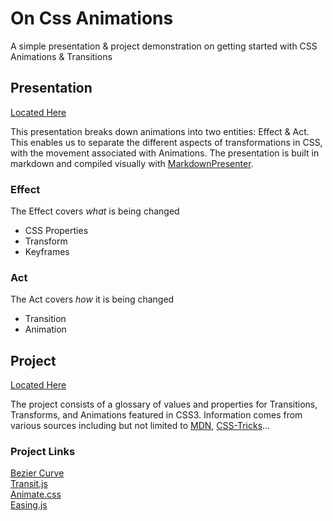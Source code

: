 # On Css Animations

A simple presentation & project demonstration on getting started with CSS Animations & Transitions

## Presentation

[Located Here](http://sapientnitrola.github.io/on-css-animation/#1)

This presentation breaks down animations into two entities: Effect & Act. This enables us to separate the different aspects of transformations in CSS, with the movement associated with Animations. The presentation is built in markdown and compiled visually with [MarkdownPresenter][presenter].

### Effect

The Effect covers *what* is being changed

+ CSS Properties
+ Transform
+ Keyframes

### Act

The Act covers *how* it is being changed

+ Transition
+ Animation

## Project ##

[Located Here](http://sapientnitrola.github.io/on-css-animation/examples.html)

The project consists of a glossary of values and properties for Transitions, Transforms, and Animations featured in CSS3. Information comes from various sources including but not limited to [MDN][mdn], [CSS-Tricks][csstricks]...

### Project Links

[Bezier Curve][bc]  
[Transit.js](http://ricostacruz.com/jquery.transit/)  
[Animate.css](https://daneden.me/animate/)  
[Easing.js](http://gsgd.co.uk/sandbox/jquery/easing/)  


[presenter]: https://github.com/chrishulbert/MarkdownPresenter
[mdn]: https://developer.mozilla.org/en-US/docs/Web/Guide/CSS/Using_CSS_animations
[csstricks]: http://css-tricks.com/almanac/properties
[bc]: http://cubic-bezier.com/#.17,.67,.83,.67